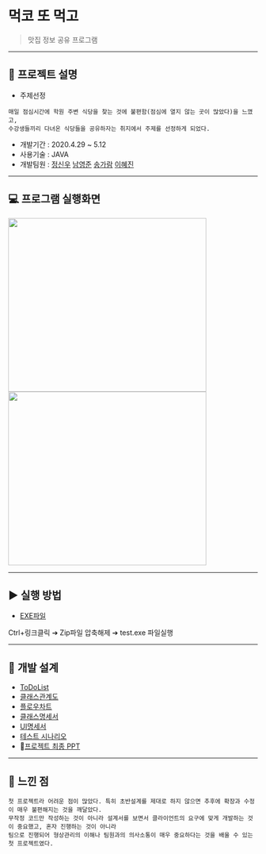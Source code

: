 # 먹코 또 먹고
> 맛집 정보 공유 프로그램

-----------
## &#127836; 프로젝트 설명
* 주제선정 
```
매일 점심시간에 학원 주변 식당을 찾는 것에 불편함(점심에 열지 않는 곳이 많았다)을 느꼈고,
수강생들끼리 다녀온 식당들을 공유하자는 취지에서 주제를 선정하게 되었다.
```
* 개발기간 : 2020.4.29 ~ 5.12
* 사용기술 : JAVA
* 개발팀원 : [정신우](https://github.com/s1nwoo "정신우") [남영준](https://github.com/YoungJoonNam "남영준") [송가람](https://github.com/NikkieS "송가람") [이혜진](https://github.com/1117j "이혜진")

-----------

## &#128187; 프로그램 실행화면
<p>
<img src="https://user-images.githubusercontent.com/63032546/98081800-14b42500-1ebb-11eb-915a-b8d7c1d84880.JPG" width="400" height="350">
<img src="https://user-images.githubusercontent.com/63032546/98081714-f4846600-1eba-11eb-8415-fe3889f01d9a.JPG" width="400" height="350">
</p>

-----------
## ▶ 실행 방법
* [EXE파일](https://drive.google.com/file/d/1LvyqZO1jGFN5bHDyW6L9epqpUBTQxQxN/view?usp=sharing, "google link")

Ctrl+링크클릭 &#10132; Zip파일 압축해제 &#10132; test.exe 파일실행

-----------
## &#128221; 개발 설계
* [ToDoList](https://docs.google.com/document/d/1bYT4GFLcFJ_UjXLoZdrYLiE4dDvtWJQcQLat3OIq1Uw/edit?usp=sharing, "google link")
* [클래스관계도](https://docs.google.com/document/d/1LWO2y83GrlbG4aXQqfXBi3lIWpf-B4_P8L_UzHQ-UrQ/edit?usp=sharing, "google link")
* [플로우차트](https://docs.google.com/document/d/1xbQS71ir8kYyxHUUUod2_TqO_24HcJRi8HVFGk81wFA/edit?usp=sharing, "google link")
* [클래스명세서](https://docs.google.com/document/d/1OCUoc7ZmhmAfoVGJsW043Arssh9VOD5Ag5sToMZLEYk/edit?usp=sharing, "google link")
* [UI명세서](https://docs.google.com/document/d/1MwiKOpOHHHvW8fTSZOHoVNqguZwaaRmq5dgDDQEdzWA/edit?usp=sharing, "google link")
* [테스트 시나리오](https://docs.google.com/spreadsheets/d/1CY76u1gdYxntvMX9br2vEYhtN2aB_hWmugFf2KjUCZ0/edit?usp=sharing, "google link")
* &#127775;[프로젝트 최종 PPT](https://docs.google.com/presentation/d/1IcYqqF6rL51cmZAG1YdVOpMSdzb3kdBKrcT2FNv4n4k/edit?usp=sharing, "google link")
-----------
## &#128173; 느낀 점
```
첫 프로젝트라 어려운 점이 많았다. 특히 초반설계를 제대로 하지 않으면 추후에 확장과 수정이 매우 불편해지는 것을 깨달았다.
무작정 코드만 작성하는 것이 아니라 설계서를 보면서 클라이언트의 요구에 맞게 개발하는 것이 중요했고, 혼자 진행하는 것이 아니라
팀으로 진행되어 형상관리의 이해나 팀원과의 의사소통이 매우 중요하다는 것을 배울 수 있는 첫 프로젝트였다.
```
